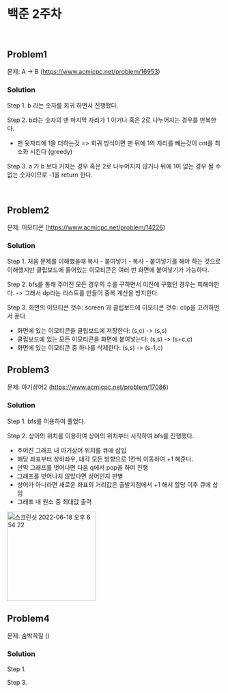 # 백준 2주차 <br/><br/>

## Problem1

문제: A -> B (https://www.acmicpc.net/problem/16953)

### Solution

Step 1. b 라는 숫자를 회귀 하면서 진행했다.

Step 2. b라는 숫자의 맨 마지막 자리가 1 이거나 혹은 2로 나누어지는 경우를 반복한다. 
- 맨 뒷자리에 1을 더하는것 => 회귀 방식이면 맨 뒤에 1의 자리를 빼는것이 cnt를 최소화 시킨다 (greedy)

Step 3. a 가 b 보다 커지는 경우 혹은 2로 나누어지지 않거나 뒤에 1이 없는 경우 될 수 없는 숫자이므로 -1을 return 한다.


<br/>

## Problem2

문제: 이모티콘 (https://www.acmicpc.net/problem/14226)

### Solution

Step 1. 처음 문제를 이해했을때 복사 - 붙여넣기 - 복사 - 붙여넣기를 해야 하는 것으로 이해했지만 클립보드에 들어있는 이모티콘은 여러 번 화면에 붙여넣기가 가능하다.  

Step 2. bfs를 통해 주어진 모든 경우의 수를 구하면서 이전에 구했던 경우는 피해야한다. -> 그래서 dp라는 리스트를 만들어 중복 계산을 방지한다.

Step 3. 화면의 이모티콘 갯수: screen 과 클립보드에 이모티콘 갯수: clip을 고려하면서 푼다
- 화면에 있는 이모티콘을 클립보드에 저장한다: (s,c) -> (s,s)
- 클립보드에 있는 모든 이모티콘을 화면에 붙여넣는다: (s,s) -> (s+c,c)
- 화면에 있는 이모티콘 중 하나를 삭제한다: (s,s) -> (s-1,c)

## Problem3

문제: 아기상어2 (https://www.acmicpc.net/problem/17086)

### Solution

Step 1. bfs를 이용하여 풀었다.

Step 2. 상어의 위치를 이용하여 상어의 위치부터 시작하여 bfs를 진행했다.
- 주어진 그래프 내 아기상어 위치를 큐에 삽입
- 해당 좌표부터 상하좌우, 대각 모든 방향으로 1칸씩 이동하여 +1 해준다.
- 만약 그래프를 벗어나면 다음 q에서 pop을 하여 진행
- 그래프를 벗어나지 않았다면 상어인지 판별
- 상어가 아니라면 새로운 좌표의 거리값은 출발지점에서 +1 해서 할당 이후 큐에 삽입
- 그래프 내 원소 중 최대값 출력

<img width="208" alt="스크린샷 2022-06-18 오후 6 54 22" src="https://user-images.githubusercontent.com/60414900/174432583-756cd6c8-d5ba-4ad1-95e6-d2355164039a.png">

<br/>

## Problem4

문제: 숨박꼭질 ()

### Solution

Step 1. 

Step 3. 




